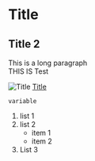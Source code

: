 # Title

## Title 2

This is a long paragraph  
THIS IS Test

![Title](http://url.com)
[Title](http://url.com)

`variable` 

 1. list 1 
 2. list 2 
	* item 1 
	* item 2
 3. List 3